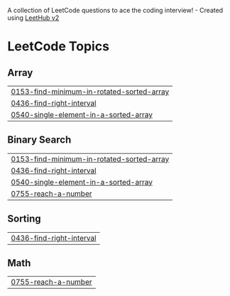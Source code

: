 A collection of LeetCode questions to ace the coding interview! - Created using [LeetHub v2](https://github.com/arunbhardwaj/LeetHub-2.0)
<!---LeetCode Topics Start-->
# LeetCode Topics
## Array
|  |
| ------- |
| [0153-find-minimum-in-rotated-sorted-array](https://github.com/MuhammadTahaAnsari293/Leetcode-Problems/tree/master/0153-find-minimum-in-rotated-sorted-array) |
| [0436-find-right-interval](https://github.com/MuhammadTahaAnsari293/Leetcode-Problems/tree/master/0436-find-right-interval) |
| [0540-single-element-in-a-sorted-array](https://github.com/MuhammadTahaAnsari293/Leetcode-Problems/tree/master/0540-single-element-in-a-sorted-array) |
## Binary Search
|  |
| ------- |
| [0153-find-minimum-in-rotated-sorted-array](https://github.com/MuhammadTahaAnsari293/Leetcode-Problems/tree/master/0153-find-minimum-in-rotated-sorted-array) |
| [0436-find-right-interval](https://github.com/MuhammadTahaAnsari293/Leetcode-Problems/tree/master/0436-find-right-interval) |
| [0540-single-element-in-a-sorted-array](https://github.com/MuhammadTahaAnsari293/Leetcode-Problems/tree/master/0540-single-element-in-a-sorted-array) |
| [0755-reach-a-number](https://github.com/MuhammadTahaAnsari293/Leetcode-Problems/tree/master/0755-reach-a-number) |
## Sorting
|  |
| ------- |
| [0436-find-right-interval](https://github.com/MuhammadTahaAnsari293/Leetcode-Problems/tree/master/0436-find-right-interval) |
## Math
|  |
| ------- |
| [0755-reach-a-number](https://github.com/MuhammadTahaAnsari293/Leetcode-Problems/tree/master/0755-reach-a-number) |
<!---LeetCode Topics End-->